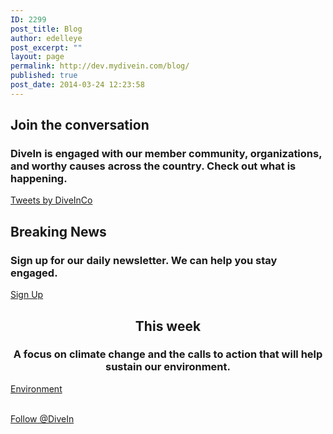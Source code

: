 ```yaml
---
ID: 2299
post_title: Blog
author: edelleye
post_excerpt: ""
layout: page
permalink: http://dev.mydivein.com/blog/
published: true
post_date: 2014-03-24 12:23:58
---
```

<!--themify_builder_static--><h2>Join the conversation</h2><h3>DiveIn is engaged with our member community, organizations, and worthy causes across the country. Check out what is happening.</h3>
 
 <a href="https://twitter.com/DiveInCo">Tweets by DiveInCo</a> 
 <h2>Breaking News</h2><h3>Sign up for our daily newsletter. We can help you stay engaged.</h3>
 
 <a href="http://daily.dev.mydivein.com"> Sign Up </a> 
 <h2 style="text-align: center">This week</h2><h3 style="text-align: center">A focus on climate change and the calls to action that will help sustain our environment.</h3>
 <a href="https://twitter.com/DiveInCo/timelines/905595536291504128">Environment</a> 
 <p><a href="https://twitter.com/DiveInCo"><br /> Follow @DiveIn</a></p><!--/themify_builder_static-->